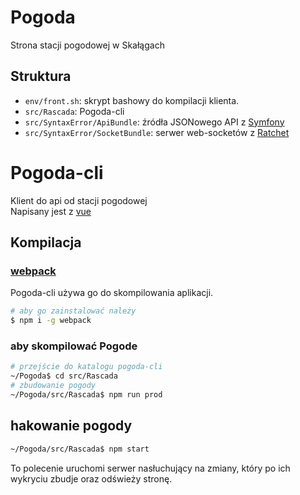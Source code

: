 # Pogoda
Strona stacji pogodowej w Skałągach

## Struktura
- `env/front.sh`: skrypt bashowy do kompilacji klienta.
- `src/Rascada`: Pogoda-cli
- `src/SyntaxError/ApiBundle`: źródła JSONowego API z [Symfony](https://symfony.com/)
- `src/SyntaxError/SocketBundle`: serwer web-socketów z [Ratchet](http://socketo.me/)

# Pogoda-cli
Klient do api od stacji pogodowej  
Napisany jest z [vue](http://vuejs.org)

## Kompilacja
### [webpack](https://webpack.github.io/)
Pogoda-cli używa go do skompilowania aplikacji.
```sh
# aby go zainstalować należy
$ npm i -g webpack
```
### aby skompilować Pogode

```sh
# przejście do katalogu pogoda-cli
~/Pogoda$ cd src/Rascada
# zbudowanie pogody
~/Pogoda/src/Rascada$ npm run prod
```

## hakowanie pogody
```sh
~/Pogoda/src/Rascada$ npm start
```
To polecenie uruchomi serwer nasłuchujący na zmiany, który po ich wykryciu zbudje oraz odświeży stronę.
